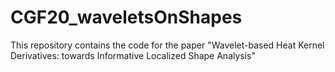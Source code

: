 # CGF20_waveletsOnShapes
This repository contains the code for the paper "Wavelet-based Heat Kernel Derivatives: towards Informative Localized Shape Analysis"
